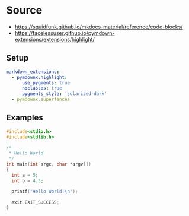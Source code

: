 # Source

* https://squidfunk.github.io/mkdocs-material/reference/code-blocks/
* https://facelessuser.github.io/pymdown-extensions/extensions/highlight/

## Setup

```yaml
markdown_extensions:
  - pymdownx.highlight:
      use_pygments: true
      noclasses: true
      pygments_style: 'solarized-dark'
  - pymdownx.superfences
```

## Examples

```c
#include<stdio.h>
#include<stdlib.h>

/*
 * Hello World
 */
int main(int argc, char *argv[])
{
  int a = 5;
  int b = 4.3;

  printf("Hello World!\n");

  exit EXIT_SUCCESS;
}
```
